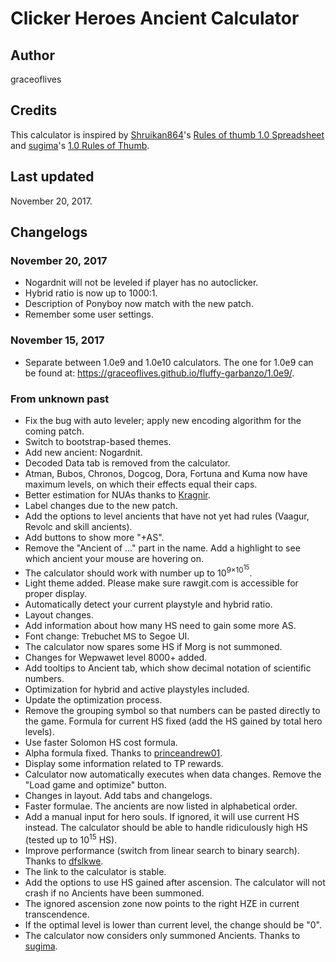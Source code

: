 # Clicker Heroes Ancient Calculator

## Author
graceoflives

## Credits
This calculator is inspired by [Shruikan864](https://www.reddit.com/user/Shruikan864)'s [Rules of thumb 1.0 Spreadsheet](https://www.reddit.com/r/ClickerHeroes/comments/4nox6i/rules_of_thumb_10_spreadsheet/) and [sugima](https://www.reddit.com/user/sugima)'s [1.0 Rules of Thumb](https://www.reddit.com/r/ClickerHeroes/comments/4naohc/math_and_transcendance/).

## Last updated
November 20, 2017.

## Changelogs
### November 20, 2017
* Nogardnit will not be leveled if player has no autoclicker.
* Hybrid ratio is now up to 1000:1.
* Description of Ponyboy now match with the new patch.
* Remember some user settings.

### November 15, 2017
* Separate between 1.0e9 and 1.0e10 calculators. The one for 1.0e9 can be found at: https://graceoflives.github.io/fluffy-garbanzo/1.0e9/.

### From unknown past
* Fix the bug with auto leveler; apply new encoding algorithm for the coming patch.
* Switch to bootstrap-based themes.
* Add new ancient: Nogardnit.
* Decoded Data tab is removed from the calculator.
* Atman, Bubos, Chronos, Dogcog, Dora, Fortuna and Kuma now have maximum levels, on which their effects equal their caps.
* Better estimation for NUAs thanks to [Kragnir](https://www.reddit.com/user/Kragnir).
* Label changes due to the new patch.
* Add the options to level ancients that have not yet had rules (Vaagur, Revolc and skill ancients).
* Add buttons to show more "+AS".
* Remove the "Ancient of ..." part in the name. Add a highlight to see which ancient your mouse are hovering on.
* The calculator should work with number up to 10<sup>9×10<sup>15</sup></sup>.
* Light theme added. Please make sure rawgit.com is accessible for proper display.
* Automatically detect your current playstyle and hybrid ratio.
* Layout changes.
* Add information about how many HS need to gain some more AS.
* Font change: <span style="font-family: 'Trebuchet MS', sans-serif;">Trebuchet MS</span> to Segoe UI.
* The calculator now spares some HS if Morg is not summoned.
* Changes for Wepwawet level 8000+ added.
* Add tooltips to Ancient tab, which show decimal notation of scientific numbers.
* Optimization for hybrid and active playstyles included.
* Update the optimization process.
* Remove the grouping symbol so that numbers can be pasted directly to the game. Formula for current HS fixed (add the HS gained by total hero levels).
* Use faster Solomon HS cost formula.
* Alpha formula fixed. Thanks to [princeandrew01](https://www.reddit.com/user/princeandrew01).
* Display some information related to TP rewards.
* Calculator now automatically executes when data changes. Remove the "Load game and optimize" button.
* Changes in layout. Add tabs and changelogs.
* Faster formulae. The ancients are now listed in alphabetical order.
* Add a manual input for hero souls. If ignored, it will use current HS instead. The calculator should be able to handle ridiculously high HS (tested up to 10<sup>15</sup> HS).
* Improve performance (switch from linear search to binary search). Thanks to [dfslkwe](https://www.reddit.com/user/dfslkwe).
* The link to the calculator is stable.
* Add the options to use HS gained after ascension. The calculator will not crash if no Ancients have been summoned.
* The ignored ascension zone now points to the right HZE in current transcendence.
* If the optimal level is lower than current level, the change should be "0".
* The calculator now considers only summoned Ancients. Thanks to [sugima](https://www.reddit.com/user/sugima).
